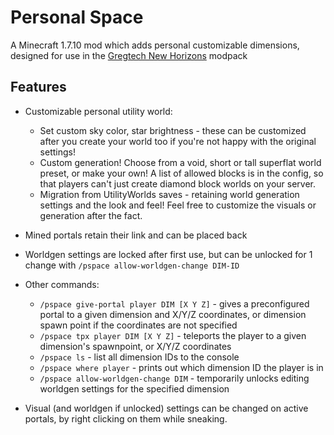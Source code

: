# Personal Space

A Minecraft 1.7.10 mod which adds personal customizable dimensions,
designed for use in the [Gregtech New Horizons](https://github.com/GTNewHorizons/GT-New-Horizons-Modpack) modpack

## Features

 * Customizable personal utility world:
   * Set custom sky color, star brightness - these can be customized after you create your world too if you're not happy with the original settings!
   * Custom generation! Choose from a void, short or tall superflat world preset, or make your own! A list of allowed blocks is in the config, so that players can't just create diamond block worlds on your server.
   * Migration from UtilityWorlds saves - retaining world generation settings and the look and feel! Feel free to customize the visuals or generation after the fact.
 * Mined portals retain their link and can be placed back
 * Worldgen settings are locked after first use, but can be unlocked for 1 change with `/pspace allow-worldgen-change DIM-ID`
 * Other commands:
   * `/pspace give-portal player DIM [X Y Z]` - gives a preconfigured portal to a given dimension and X/Y/Z coordinates, or dimension spawn point if the coordinates are not specified
   * `/pspace tpx player DIM [X Y Z]` - teleports the player to a given dimension's spawnpoint, or X/Y/Z coordinates
   * `/pspace ls` - list all dimension IDs to the console
   * `/pspace where player` - prints out which dimension ID the player is in
   * `/pspace allow-worldgen-change DIM` - temporarily unlocks editing worldgen settings for the specified dimension

 * Visual (and worldgen if unlocked) settings can be changed on active portals, by right clicking on them while sneaking.
